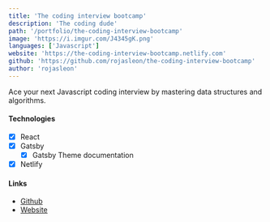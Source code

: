 ```yaml
---
title: 'The coding interview bootcamp'
description: 'The coding dude'
path: '/portfolio/the-coding-interview-bootcamp'
image: 'https://i.imgur.com/J4345gK.png'
languages: ['Javascript']
website: 'https://the-coding-interview-bootcamp.netlify.com'
github: 'https://github.com/rojasleon/the-coding-interview-bootcamp'
author: 'rojasleon'
---
```


Ace your next Javascript coding interview by mastering data structures and algorithms.

#### Technologies

- [x] React
- [x] Gatsby
  - [x] Gatsby Theme documentation
- [x] Netlify

#### Links

- [Github](https://github.com/rojasleon/the-coding-interview-bootcamp 'Github')
- [Website](https://the-coding-interview-bootcamp.netlify.com 'The coding interview bootcamp')
